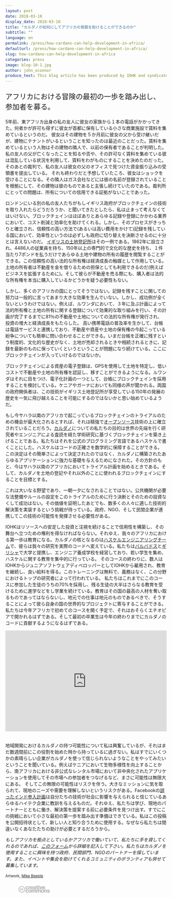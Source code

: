 ```yaml
---
layout: post
date: 2018-03-10
display_date: 2018-03-10
title: "カルダノが如何にしてアフリカの発展を助けることができるのか"
subtitle: ""
language: en
permalink: /press/how-cardano-can-help-development-in-africa/
defaulturl: /press/how-cardano-can-help-development-in-africa/
slug: how-cardano-can-help-development-in-africa
categories: press
image: blog-10-1.jpg
author: john_oconnor
produce_text: This blog article has been produced by IOHK and syndicated by Cardano Foundation for wider distribution.
---
```


<p style="font-size: 22px;">アフリカにおける冒険の最初の一歩を踏み出し、参加者を募る。</p>

5年前、東アフリカ出身の私の友人に彼女の家族から１本の電話がかかってきた。何者かが許可も得ずに彼女が首都に保有している小さな商業施設で賃料を集めているというのだ。 彼女はその建物を５か月前に彼女の父から受け継いだが、建物にテナントがいるということを知ったのは最近のことだった。賃料を集めているという人物はその建物の隣人で、以前の保有者であることが判明した。 私の友人の父が亡くなったことを知るや否や、その許可なく賃料を集めている彼は混乱している状況を利用して、賃料をわがものにすることを決めたのだった。そのあとの裁判で、私の友人は彼女の父のオフィスで見つけた資金振り込みの受領書を提出している。<!--break--> それも終わりだと予想していたころ、彼女はショックを受けることになる。その隣人はガス会社などには彼の名前が登録されていることを根拠にして、その建物は彼のものであると主張し続けていたのである。裁判所にとっての問題は、所有についての信用できる証拠がないことであった。

ロンドンにいる別の私の友人たちがもしイギリス政府がブロックチェインの技術を取り入れたらどうだろうか、と聞いてきたとしたら、私は止まって考えなくてはいけない。ブロックチェインはほぼありとあらゆる記録や登録にかかわる業界において、コスト削減と効率化を助けてくれる。しかし、そのプロセスがきっちりと確立され、信頼性の高い方法で(あるいは高い費用をかけて)記録を残している国において、効率性というのは必ずしも政府に切り替えを決断させるのに十分とは言えないのだ。 [イギリスの土地登記所](https://www.gov.uk/government/organisations/land-registry)はその一例である。1862年に設立され、4486人の従業員を持ち、150年以上の専門的で文化的な歴史を持ち、１件当たり7ポンドを払うだけであらゆる土地や建物の所有の履歴を閲覧することができる。この信頼性の高い法的な所有権は経済成長の触媒として作用している。 土地の所有者は不動産を金を借りるための担保としても利用できるのだ(例えばビジネスを拡張するために)。そして彼らが不動産を売る際にも、購入者は法的な所有権を本当に購入しているかどうかを疑う必要性もない。

しかし、多くのアフリカの国にとってそうではない。記録を残すことに関しての努力は一般的に言ってあまり大きな効果を生んでいない。しかし、成功例が全くないというわけではない。例えば、ルワンダにおいて、３年に及ぶ計画によって法的所有権と土地の所有に関する登録について効果的な取り組みを行い、その計画が完了するまでに81％の不動産や土地についての法的な所有権が発行され、投資の増大と経済成長をもたらした。 高い携帯電話の普及率を生かして、台帳は電話サービスと連携しており、不動産や資産や土地の保有権の今起こっている紛争についても簡単に問い合わせることができる。いまだ台帳を正確に残すという制度的、文化的な歴史がなく、土地が売却されるときや相続されるときに、記録を最新のものに保っていくというということが問題になり続けている。ここにブロックチェインが入っていけるのではないか。

ブロックチェインによる資産の電子登録は、GPSを使用して土地を特定し、低いコストで不動産や土地の所有権を認証し、移すことができるようになる。ルワンダはそれに目をつけ、電子化計画の一つとして、台帳にブロックチェインを採用することを検討している。ケニアやガーナにおいても同様の声が聞かれる。両国の政府関係者は、この技術がイギリス土地登記所が享受している150年の発展の歴史を一気に飛び越えることを可能にするのではないかと思い始めているようだ。

もし今サハラ以南のアフリカで起こっているブロックチェインのトライアルのための機会が最大化されるとすれば、それは精強で[オープンソース](https://ja.wikipedia.org/wiki/%E3%82%AA%E3%83%BC%E3%83%97%E3%83%B3%E3%82%BD%E3%83%BC%E3%82%B9)技術の上に確立されていることだろう。[カルダノ](https://www.cardano.org/ja/home-2/)についての私たちの目的は世界の先端を行く研究者やエンジニアによる査読を経た学術研究に基づくブロックチェインを築き上げることである。私たちはそれを公式のプログラミング言語であるハスケルで書くことにした。ハスケルはコードの正確さを数学的に保障することができる。 この決定はその簡単さによって決定されたのではなく、カルダノに構築されたあらゆるアプリケーションに強力な基礎を与えるためになされた。その方針のもと、今はサハラ以南のアフリカにおいてトライアル計画を始めるときである。そして、カルダノを土地の登記やそれ以外のことに使われるブロックチェインにすることを目標とする。

これは大いなる野望であり、一朝一夕になされることではない。公共機関が必要な法整備やルールの設定をこのトライアルのために行う決断とそのための投資なくして成功はない。その価値を証明したあとでも、数多くの人々に適した技術的解決策を実装するという挑戦が待っている。政府、NGO、そして民間企業が連携してこの技術の可能性を発揮させる必要性がある。

IOHKはリソースへの安定した投資と注視を続けることで信用性を構築し、その舞台へ立つための権利を得なければならない。それゆえ、我々のアフリカにおける第一歩は教育になる。カルダノの核となるのは[ハスケルエンジニアリングチーム](https://iohk.io/team/?__hstc=212289035.0fd211e6fe5e68186050bb8bdb96558c.1518536655430.1520755916466.1521562898512.10&__hssc=212289035.3.1521562898512&__hsfp=1855540419#cardano)で、彼らは我々の研究を実際のコードへ変えている。私たちは[バルバドス](https://www.banklesstimes.com/2018/03/07/blockchain-rd-firm-iohk-completes-barbados-cryptocurrency-course/)と[ギリシャ](https://bitcoinmagazine.com/articles/cardano-blockchains-first-use-case-proof-university-diplomas-greece/)で大学と提携し、エンジニア養成学校を経営しており、若い学生を集め、ハスケルに関する教育を集中的に行っている。 そのコースの終わりに、数人はIOHKからジュニアソフトウェアディベロッパーとしてIOHKから雇用され、教育を継続し、良い給料を得る。このトレーニングは無料で、義務はなく、この分野におけるトップの研究者によって行われている。 私たちはこれまでにこのコースに参加した生徒のうちの70%を採用し、残る生徒の大半はさらなる教育を受けるために進学などをし学業を続けている。教育はその国の最高の人材を奪い取るものであってはならないし、地元での仕事は地元のものであるべきで、そうすることによって彼ら自身の国の世界的なプロジェクトに寄与することができる。私たちは今年アフリカで初めてのコースを開く予定で、それはおそらくエチオピアで開かれるはずである。そして最初の卒業生は今年の終わりまでにカルダノのコードに貢献するようになるはずである。

<div class="videoframe">
  <iframe width="100%" height="315" src="https://www.youtube.com/embed/YSzVsjG2QoQ" frameborder="0" allowfullscreen=""></iframe>
</div>

地域開発におけるカルダノの持つ可能性について私は興奮しているが、それはまだ数週間前にこの役割を始めた時から持っているに過ぎない。私はすでにいくつかの素晴らしい企業がカルダノを使って信じられないようなことをやってみたいということを聞いている。例えばケニアにおいて生物多様性を向上することから、南アフリカにおける非公式なレンタル市場において非中央化されたアプリケーションを使用してその市場への参加者をつなげるなど、まさに可能性は無限大にある。 そしてこの無限の可能性はリスクを伴う。大きなミッションに気を取られて、現地のニーズや需要を理解しないというリスクがある。Facebookの[誤ったインド参入計画](https://www.theguardian.com/technology/2016/may/12/facebook-free-basics-india-zuckerberg)は自分たちの技術が社会に影響を与えられると信じているあらゆるハイテク企業に教訓を与えるものだ。それゆえ、私たちは学び、現地のパートナーとともに働き、解決策を提案する前に必要条件を見つけ出す。すでにこの挑戦において小さな最初の第一歩を踏み出す準備はできている。私はこの投稿を公開招待状として、新しい人と知り合うために使用する。なぜなら私たちは間違いなくあなたたちの助けが必要とするだろうから。

*もしアフリカを拠点としているかアフリカで働いていて、私たちに手を貸してくれるのであれば、[このフォーム](https://docs.google.com/forms/d/e/1FAIpQLSfRyWQW_vjkCQI2j2uYUAing-LKZHj4VIiaPfODYMWx29dENQ/viewform)から詳細を記入して下さい。私たちはカルダノを使用することに興味を持つ政府、民間部門、NGOのパートナーを探しています。また、イベントや集会を助けてくれるコミュニティのボランティアも併せて募集しています。*

<small>
  Artwork, 
  <a href="https://creativecommons.org/licenses/by/4.0/" title="Creative Commons" target="_blank">
    <i class="fa fa-creative-commons" aria-hidden="true"></i>
  </a>
  <a href="http://www.beeple-crap.com" target="_blank">Mike Beeple</a>
</small>

<figure class="alignleft">
  <img src="/images/blog/blog-8-7.png" alt="Alfred and Yvonne" width="100" height="">
</figure>

<style type="text/css">
  .videoframe {
    position: relative;
    padding-top: 0px;
    margin-bottom: 30px;
  }
</style>